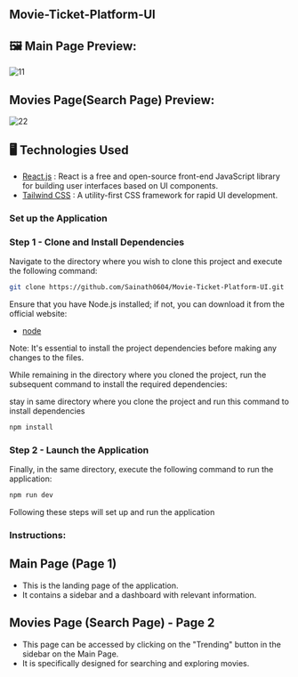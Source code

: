 ## Movie-Ticket-Platform-UI 

## 🖼️ Main Page Preview:

![11](https://github.com/Sainath0604/Movie-Ticket-Platform-UI/assets/108300703/652b1c6b-2d74-4094-b510-fab61e6a1884)

## Movies Page(Search Page) Preview:

![22](https://github.com/Sainath0604/Movie-Ticket-Platform-UI/assets/108300703/cc78e849-82ff-4272-a496-ee32e7b5130a)

## 🖥️ Technologies Used

- [React.js](https://react.dev) : React is a free and open-source front-end JavaScript library for building user interfaces based on UI components.
- [Tailwind CSS](https://tailwindcss.com) : A utility-first CSS framework for rapid UI development.

### Set up the Application
### Step 1 - Clone and Install Dependencies

Navigate to the directory where you wish to clone this project and execute the following command:

```bash
git clone https://github.com/Sainath0604/Movie-Ticket-Platform-UI.git
```
Ensure that you have Node.js installed; if not, you can download it from the official website:

- [node](https://nodejs.org/)


Note: It's essential to install the project dependencies before making any changes to the files.

While remaining in the directory where you cloned the project, run the subsequent command to install the required dependencies:

stay in same directory where you clone the project and run this command to install dependencies

```bash
npm install
```

### Step 2 - Launch the Application

Finally, in the same directory, execute the following command to run the application:

```bash
npm run dev
```
Following these steps will set up and run the application

### Instructions:
## Main Page (Page 1)

- This is the landing page of the application.
- It contains a sidebar and a dashboard with relevant information.
## Movies Page (Search Page) - Page 2

- This page can be accessed by clicking on the "Trending" button in the sidebar on the Main Page.
- It is specifically designed for searching and exploring movies.